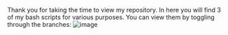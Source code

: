 Thank you for taking the time to view my repository.
In here you will find 3 of my bash scripts for various purposes.
You can view them by toggling through the branches:
![image](https://github.com/rustygrapes/CFC-Projects/assets/162783911/7add66a0-c9e4-409f-b1f3-3c5a74d2579d)
